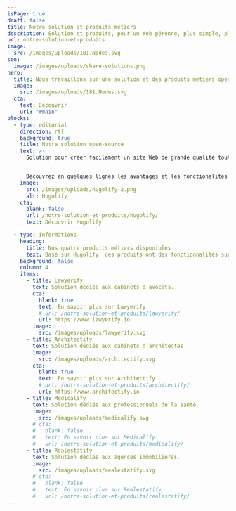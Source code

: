 ```yaml
---
isPage: true
draft: false
title: Notre solution et produits métiers
description: Solution et produits, pour un Web pérenne, plus simple, plus accessible et à faible émission de carbone.
url: notre-solution-et-produits
image:
  src: /images/uploads/181.Nodes.svg
seo:
  image: /images/uploads/share-solutions.png
hero:
  title: Nous travaillons sur une solution et des produits métiers open-source
  image:
    src: /images/uploads/181.Nodes.svg
  cta:
    text: Découvrir
    url: "#main"
blocks:
  - type: editorial
    direction: rtl
    background: true
    title: Notre solution open-source
    text: >-
      Solution pour créer facilement un site Web de grande qualité tout en ayant un espace admin dédié et simplifié.


      Découvrez en quelques lignes les avantages et les fonctionalités.
    image:
      src: /images/uploads/hugolify-2.png
      alt: Hugolify
    cta:
      blank: false
      url: /notre-solution-et-produits/hugolify/
      text: Découvrir Hugolify

  - type: informations
    heading:
      title: Nos quatre produits métiers disponibles
      text: Basé sur Hugolify, ces produits ont des fonctionnalités supplémentaires et un espace admin dédié à l’univers du métier concerné.
    background: false
    column: 4
    items:
      - title: Lawyerify
        text: Solution dédiée aux cabinets d’avocats.
        cta:
          blank: true
          text: En savoir plus sur Lawyerify
          # url: /notre-solution-et-produits/lawyerify/
          url: https://www.lawyerify.io
        image:
          src: /images/uploads/lawyerify.svg
      - title: Architectify
        text: Solution dédiée aux cabinets d’architectes.
        image:
          src: /images/uploads/architectify.svg
        cta:
          blank: true
          text: En savoir plus sur Architectify
          # url: /notre-solution-et-produits/architectify/
          url: https://www.architectify.io
      - title: Medicalify
        text: Solution dédiée aux professionnels de la santé.
        image:
          src: /images/uploads/medicalify.svg
        # cta:
        #   blank: false
        #   text: En savoir plus sur Medicalify
        #   url: /notre-solution-et-produits/medicalify/
      - title: Realestatify
        text: Solution dédiée aux agences immobilières.
        image:
          src: /images/uploads/realestatify.svg
        # cta:
        #   blank: false
        #   text: En savoir plus sur Realestatify
        #   url: /notre-solution-et-produits/realestatify/
---
```

